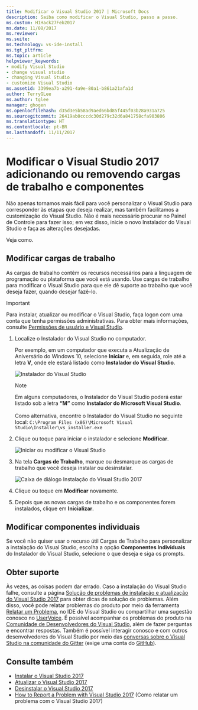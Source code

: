 ```yaml
---
title: Modificar o Visual Studio 2017 | Microsoft Docs
description: Saiba como modificar o Visual Studio, passo a passo.
ms.custom: H1Hack27Feb2017
ms.date: 11/08/2017
ms.reviewer: 
ms.suite: 
ms.technology: vs-ide-install
ms.tgt_pltfrm: 
ms.topic: article
helpviewer_keywords:
- modify Visual Studio
- change visual studio
- changing Visual Studio
- customize Visual Studio
ms.assetid: 3399ea7b-a291-4a9e-80a1-b861a21afa1d
author: TerryGLee
ms.author: tglee
manager: ghogen
ms.openlocfilehash: d35d3e5b58ad9aed66bd85f445f03b28a931a725
ms.sourcegitcommit: 26419ab0cccdc30d279c32d6a841758cfa903806
ms.translationtype: HT
ms.contentlocale: pt-BR
ms.lasthandoff: 11/11/2017
---
```

# <a name="modify-visual-studio-2017-by-adding-or-removing-workloads-and-components"></a>Modificar o Visual Studio 2017 adicionando ou removendo cargas de trabalho e componentes
Não apenas tornamos mais fácil para você personalizar o Visual Studio para corresponder às etapas que deseja realizar, mas também facilitamos a customização do Visual Studio. Não é mais necessário procurar no Painel de Controle para fazer isso; em vez disso, inicie o novo Instalador do Visual Studio e faça as alterações desejadas.

Veja como.  

## <a name="modify-workloads"></a>Modificar cargas de trabalho  
 As cargas de trabalho contêm os recursos necessários para a linguagem de programação ou plataforma que você está usando. Use cargas de trabalho para modificar o Visual Studio para que ele dê suporte ao trabalho que você deseja fazer, quando desejar fazê-lo.  

>[!IMPORTANT]
>Para instalar, atualizar ou modificar o Visual Studio, faça logon com uma conta que tenha permissões administrativas. Para obter mais informações, consulte [Permissões de usuário e Visual Studio](../ide/user-permissions-and-visual-studio.md).

1.  Localize o Instalador do Visual Studio no computador.  

     Por exemplo, em um computador que executa a Atualização de Aniversário do Windows 10, selecione **Iniciar** e, em seguida, role até a letra **V**, onde ele estará listado como **Instalador do Visual Studio**.  

     ![Instalador do Visual Studio](media/vs2017-locate-the-visual-studio-installer.PNG "Localizar o Instalador do Microsoft Visual Studio")

     >[!NOTE]
     Em alguns computadores, o Instalador do Visual Studio poderá estar listado sob a letra **“M”** como **Instalador do Microsoft Visual Studio**.<br/><br/> Como alternativa, encontre o Instalador do Visual Studio no seguinte local: `C:\Program Files (x86)\Microsoft Visual Studio\Installer\vs_installer.exe`

2.  Clique ou toque para iniciar o instalador e selecione **Modificar**.  

     ![Iniciar ou modificar o Visual Studio](media/vs2017-modify.PNG "Modificar o Visual Studio 2017")  

3.  Na tela **Cargas de Trabalho**, marque ou desmarque as cargas de trabalho que você deseja instalar ou desinstalar.  

    ![Caixa de diálogo Instalação do Visual Studio 2017](media/vs2017-modify-workloads.PNG "Escolher uma carga de trabalho no Visual Studio 2017")

4. Clique ou toque em **Modificar** novamente.  

5. Depois que as novas cargas de trabalho e os componentes forem instalados, clique em **Inicializar**.

## <a name="modify-individual-components"></a>Modificar componentes individuais

Se você não quiser usar o recurso útil Cargas de Trabalho para personalizar a instalação do Visual Studio, escolha a opção **Componentes Individuais** do Instalador do Visual Studio, selecione o que deseja e siga os prompts.  

## <a name="get-support"></a>Obter suporte
Às vezes, as coisas podem dar errado. Caso a instalação do Visual Studio falhe, consulte a página [Solução de problemas de instalação e atualização do Visual Studio 2017](troubleshooting-installation-issues.md) para obter dicas de solução de problemas. Além disso, você pode relatar problemas do produto por meio da ferramenta [Relatar um Problema](../ide/how-to-report-a-problem-with-visual-studio-2017.md), no IDE do Visual Studio ou compartilhar uma sugestão conosco no [UserVoice](https://visualstudio.uservoice.com/forums/121579). É possível acompanhar os problemas do produto na [Comunidade de Desenvolvedores do Visual Studio](https://developercommunity.visualstudio.com/), além de fazer perguntas e encontrar respostas. Também é possível interagir conosco e com outros desenvolvedores do Visual Studio por meio das [conversas sobre o Visual Studio na comunidade do Gitter](https://gitter.im/Microsoft/VisualStudio) (exige uma conta do [GitHub](https://github.com/)).

## <a name="see-also"></a>Consulte também
* [Instalar o Visual Studio 2017](install-visual-studio.md)
* [Atualizar o Visual Studio 2017](update-visual-studio.md)
* [Desinstalar o Visual Studio 2017](uninstall-visual-studio.md)
* [How to Report a Problem with Visual Studio 2017](../ide/how-to-report-a-problem-with-visual-studio-2017.md) (Como relatar um problema com o Visual Studio 2017)
